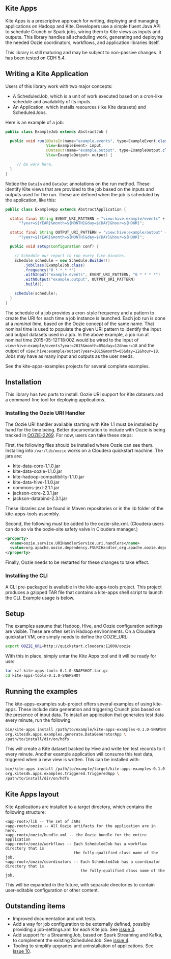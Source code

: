 ## Kite Apps
Kite Apps is a prescriptive approach for writing, deploying and managing applications on Hadoop and Kite. Developers use a simple fluent Java API to schedule Crunch or Spark jobs, wiring them to Kite views as inputs and outputs. This library handles all scheduling work, generating and deploying the needed Oozie coordinators, workflows, and application libraries itself.

This library is still maturing and may be subject to non-passive changes. It has been tested on CDH 5.4.

## Writing a Kite Application
Users of this library work with two major concepts:

* A ScheduledJob, which is a unit of work executed based on a cron-like schedule and availability of its inputs.
* An Application, which installs resources (like Kite datasets) and ScheduledJobs.

Here is an example of a job:

```java
public class ExampleJob extends AbstractJob {

  public void run(@DataIn(name="example.events", type=ExampleEvent.class)
                  View<ExampleEvent> input,
                  @DataOut(name="example.output", type=ExampleOutput.class)
                  View<ExampleOutput> output) {

     // Do work here.
  }
}
```

Notice the ```DataIn``` and ```DataOut``` annotations on the run method. These identify Kite views that are provided to the job based on the inputs and outputs used for the run. These are defined when the job is scheduled by the application, like this:

```java
public class ExampleApp extends AbstractApplication {

  static final String EVENT_URI_PATTERN = "view:hive:example/events" +
      "?year=${YEAR}&month=${MONTH}&day=${DAY}&hour=${HOUR}";

  static final String OUTPUT_URI_PATTERN = "view:hive:example/output" +
      "?year=${YEAR}&month=${MONTH}&day=${DAY}&hour=${HOUR}";

  public void setup(Configuration conf) {

    // Schedule our report to run every five minutes.
    Schedule schedule = new Schedule.Builder()
        .jobClass(ExampleJob.class)
        .frequency("0 * * * *")
        .withInput("example.events", EVENT_URI_PATTERN, "0 * * * *")
        .withOutput("example.output", OUTPUT_URI_PATTERN)
        .build();

    schedule(schedule);
  }
}
```

The schedule of a job provides a cron-style frequency and a pattern to create the URI for each time a job instance is launched. Each job run is done at a _nominal time_, based on the Oozie concept of the same name. That nominal time is used to populate the given URI pattern to identify the input and output datasets used in a job. In the above example, a job run at nominal time 2015-05-12T18:00Z would be wired to the input of ```view:hive:example/events?year=2015&month=05&day=12&hour=18``` and the output of ```view:hive:example/output?year=2015&month=05&day=12&hour=18```. Jobs may have as many input and outputs as the user needs.

See the kite-apps-examples projects for several complete examples.

## Installation
This library has two parts to install: Oozie URI support for Kite datasets and a command-line tool for deploying applications.

### Installing the Oozie URI Handler
The Oozie URI handler available starting with Kite 1.1 must be installed by hand for the time being. Better documentation to include with Oozie is being tracked in [OOZIE-2269](https://issues.apache.org/jira/browse/OOZIE-2269). For now, users can take these steps:

First, the following files should be installed where Oozie can see them. Installing into ```/var/lib/oozie``` works on a Cloudera quickstart machine. The jars are:

* kite-data-core-1.1.0.jar
* kite-data-oozie-1.1.0.jar
* kite-hadoop-compatibility-1.1.0.jar
* kite-data-hive-1.1.0.jar
* commons-jexl-2.1.1.jar
* jackson-core-2.3.1.jar
* jackson-databind-2.3.1.jar

These libraries can be found in Maven repositories or in the lib folder of the kite-apps-tools assembly.

Second, the following must be added to the oozie-site.xml. (Cloudera users can do so via the oozie-site safety valve in Cloudera manager.)

```xml
<property>
  <name>oozie.service.URIHandlerService.uri.handlers</name>
  <value>org.apache.oozie.dependency.FSURIHandler,org.apache.oozie.dependency.HCatURIHandler,org.kitesdk.data.oozie.KiteURIHandler</value>
</property>
```

Finally, Oozie needs to be restarted for these changes to take effect.

### Installing the CLI
A CLI pre-packaged is available in the kite-apps-tools project. This project produces a gzipped TAR file that contains a kite-apps shell script to launch the CLI. Example usage is below.

## Setup
The examples assume that Hadoop, Hive, and Oozie configuration settings are visible. These are often set in Hadoop environments. On a Cloudera quickstart VM, one simply needs to define the OOZIE_URL:

```bash
export OOZIE_URL=http://quickstart.cloudera:11000/oozie
```

With this in place, simply untar the Kite Apps tool and it will be ready for use:

```bash
tar xzf kite-apps-tools-0.1.0-SNAPSHOT.tar.gz
cd kite-apps-tools-0.1.0-SNAPSHOT
```

## Running the examples
The kite-apps-examples sub-project offers several examples of using kite-apps. These include data generation and triggering Crunch jobs based on the presence of input data. To install an application that generates test data every minute, run the following:

```bash
bin/kite-apps install /path/to/example/kite-apps-examples-0.1.0-SNAPSHOT.jar \
org.kitesdk.apps.examples.generate.DataGeneratorApp \
/path/to/install/dir/on/hdfs
```

This will create a Kite dataset backed by Hive and write ten test records to it every minute. Another example application will consume this test data, triggered when a new view is written. This can be installed with:

```bash
bin/kite-apps install /path/to/example/target/kite-apps-examples-0.1.0-SNAPSHOT.jar \
org.kitesdk.apps.examples.triggered.TriggeredApp \
/path/to/install/dir/on/hdfs
```

## Kite Apps layout
Kite Applications are installed to a target directory, which contains the following structure:

```
<app-root>/lib -- The set of JARs
<app-root>/oozie -- All Oozie artifacts for the application are in here.
<app-root>/oozie/bundle.xml -- the Oozie bundle for the entire application
<app-root>/oozie/workflows -- Each ScheduledJob has a workflow directory that is
                              the fully-qualified class name of the job.
<app-root>/oozie/coordinators -- Each ScheduledJob has a coordinator directory that is
                                 the fully-qualified class name of the job.
```

This will be expanded in the future, with separate directories to contain user-editable configuration or other content.

## Outstanding items
* Improved documentation and unit tests.
* Add a way for job configuration to be externally defined, possibly providing a job-settings.xml for each Kite job. See [issue 3](https://github.com/rbrush/kite-apps/issues/3).
* Add support for a StreamingJob, based on Spark Streaming and Kafka, to complement the existing ScheduledJob. See [issue 4](https://github.com/rbrush/kite-apps/issues/4).
* Tooling to simplify upgrades and uninstallation of applications. See [issue 10](https://github.com/rbrush/kite-apps/issues/10).
